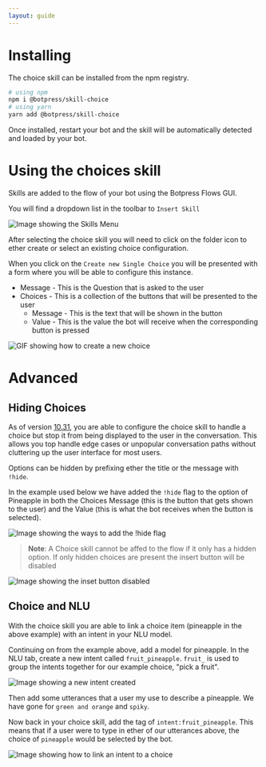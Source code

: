 ```yaml
---
layout: guide
---
```

# Installing 

The choice skill can be installed from the npm registry.

```bash 
# using npm
npm i @botpress/skill-choice
# using yarn 
yarn add @botpress/skill-choice
```

Once installed, restart your bot and the skill will be automatically detected and loaded by your bot.

# Using the choices skill

Skills are added to the flow of your bot using the Botpress Flows GUI.

You will find a dropdown list in the toolbar to `Insert Skill` 

![Image showing the Skills Menu][Skills_Menu]

After selecting the choice skill you will need to click on the folder icon to ether create or select an existing choice configuration.

When you click on the `Create new Single Choice` you will be presented with a form where you will be able to configure this instance.

- Message - This is the Question that is asked to the user
- Choices - This is a collection of the buttons that will be presented to the user
  - Message - This is the text that will be shown in the button
  - Value - This is the value the bot will receive when the corresponding button is pressed

![GIF showing how to create a new choice][Choice_Gif]

# Advanced

## Hiding Choices

As of version [10.31](https://github.com/botpress/botpress/blob/master/CHANGELOG.md#10310-2018-08-08), you are able to configure the choice skill to handle a choice but stop it from being displayed to the user in the conversation. This allows you top handle edge cases or unpopular conversation paths without cluttering up the user interface for most users.

Options can be hidden by prefixing ether the title or the message with `!hide`. 

In the example used below we have added the `!hide` flag to the option of Pineapple in both the Choices Message (this is the button that gets shown to the user) and the Value (this is what the bot receives when the button is selected). 

![Image showing the ways to add the !hide flag][Hide_Items]

> **Note**: A Choice skill cannot be affed to the flow if it only has a hidden option. If only hidden choices are present the insert button will be disabled

![Image showing the inset button disabled][Hidden_no_Insert]

## Choice and NLU

With the choice skill you are able to link a choice item (pineapple in the above example) with an intent in your NLU model.

Continuing on from the example above, add a model for pineapple. In the NLU tab, create a new intent called `fruit_pineapple`. `fruit_` is used to group the intents together for our example choice, "pick a fruit".

![Image showing a new intent created][create_Pineapple]

Then add some utterances that a user my use to describe a pineapple. We have gone for `green and orange` and `spiky`.

Now back in your choice skill, add the tag of `intent:fruit_pineapple`. This means that if a user were to type in ether of our utterances above, the choice of `pineapple` would be selected by the bot.

![Image showing how to link an intent to a choice][intent_To_Choice]

[Skills_Menu]: {{site.baseurl}}/images/skills/choice/skills_Menu.png
[Hide_Items]: {{site.baseurl}}/images/skills/choice/hide_Items.png
[Hidden_no_Insert]: {{site.baseurl}}/images/skills/choice/hidden_no_Insert.png
[Choice_Gif]: {{site.baseurl}}/images/skills/choice/insert_Choice.gif
[create_Pineapple]: {{site.baseurl}}/images/skills/choice/create_Pinapple.png
[intent_To_Choice]: {{site.baseurl}}/images/skills/choice/intent_to_choice.png